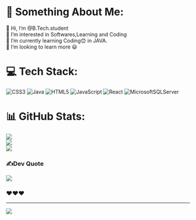 # 💫 Something About Me:
👋 Hi, I’m @B.Tech.student<br>👀 I’m interested in Softwares,Learning and Coding<br>🌱 I’m currently learning Coding😊 in JAVA.<br>💞️ I’m looking to learn more 😃


# 💻 Tech Stack:
![CSS3](https://img.shields.io/badge/css3-%231572B6.svg?style=plastic&logo=css3&logoColor=white) ![Java](https://img.shields.io/badge/java-%23ED8B00.svg?style=plastic&logo=java&logoColor=white) ![HTML5](https://img.shields.io/badge/html5-%23E34F26.svg?style=plastic&logo=html5&logoColor=white) ![JavaScript](https://img.shields.io/badge/javascript-%23323330.svg?style=plastic&logo=javascript&logoColor=%23F7DF1E) ![React](https://img.shields.io/badge/react-%2320232a.svg?style=plastic&logo=react&logoColor=%2361DAFB) ![MicrosoftSQLServer](https://img.shields.io/badge/Microsoft%20SQL%20Sever-CC2927?style=plastic&logo=microsoft%20sql%20server&logoColor=white)
# 📊 GitHub Stats:
![](https://github-readme-stats.vercel.app/api?username=mysteriocoder&theme=radical&hide_border=false&include_all_commits=true&count_private=true)<br/>
![](https://github-readme-streak-stats.herokuapp.com/?user=mysteriocoder&theme=radical&hide_border=false)<br/>
![](https://github-readme-stats.vercel.app/api/top-langs/?username=mysteriocoder&theme=radical&hide_border=false&include_all_commits=true&count_private=true&layout=compact)

### ✍️Dev Quote
![](https://quotes-github-readme.vercel.app/api?type=horizontal&theme=radical)

### ❤️❤️❤️

---
[![](https://visitcount.itsvg.in/api?id=mysteriocoder&icon=0&color=0)](https://visitcount.itsvg.in)

<!-- Proudly created with GPRM ( https://gprm.itsvg.in ) -->


<!---
mysteriocoder/mysteriocoder is a ✨ special ✨ repository because its `README.md` (this file) appears on your GitHub profile.
You can click the Preview link to take a look at your changes.
--->
